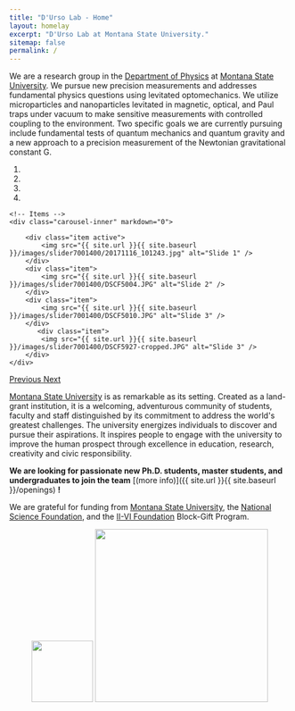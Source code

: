 ```yaml
---
title: "D'Urso Lab - Home"
layout: homelay
excerpt: "D'Urso Lab at Montana State University."
sitemap: false
permalink: /
---
```


We are a research group in the [Department of Physics](http://www.physics.montana.edu/) at [Montana State University](http://www.montana.edu/). We pursue new precision measurements and addresses fundamental physics questions using levitated optomechanics. We utilize microparticles and nanoparticles levitated in magnetic, optical, and Paul traps under vacuum to make sensitive measurements with controlled coupling to the environment. Two specific goals we are currently pursuing include fundamental tests of quantum mechanics and quantum gravity and a new approach to a precision measurement of the Newtonian gravitational constant G.

<div markdown="0" id="carousel" class="carousel slide" data-ride="carousel" data-interval="5000" data-pause="hover" >
    <!-- Menu -->
    <ol class="carousel-indicators">
        <li data-target="#carousel" data-slide-to="0" class="active"></li>
        <li data-target="#carousel" data-slide-to="1"></li>
        <li data-target="#carousel" data-slide-to="2"></li>
        <li data-target="#carousel" data-slide-to="3"></li>
    </ol>

    <!-- Items -->
    <div class="carousel-inner" markdown="0">

        <div class="item active">
            <img src="{{ site.url }}{{ site.baseurl }}/images/slider7001400/20171116_101243.jpg" alt="Slide 1" />
        </div>
        <div class="item">
            <img src="{{ site.url }}{{ site.baseurl }}/images/slider7001400/DSCF5004.JPG" alt="Slide 2" />
        </div>
        <div class="item">
            <img src="{{ site.url }}{{ site.baseurl }}/images/slider7001400/DSCF5010.JPG" alt="Slide 3" />
        </div>
           <div class="item">
            <img src="{{ site.url }}{{ site.baseurl }}/images/slider7001400/DSCF5927-cropped.JPG" alt="Slide 3" />
        </div>
    </div>
  <a class="left carousel-control" href="#carousel" role="button" data-slide="prev">
    <span class="glyphicon glyphicon-chevron-left" aria-hidden="true"></span>
    <span class="sr-only">Previous</span>
  </a>
  <a class="right carousel-control" href="#carousel" role="button" data-slide="next">
    <span class="glyphicon glyphicon-chevron-right" aria-hidden="true"></span>
    <span class="sr-only">Next</span>
  </a>
</div>

[Montana State University](http://www.montana.edu/) is as remarkable as its setting. Created as a land-grant institution, it is a welcoming, adventurous community of students, faculty and staff distinguished by its commitment to address the world's greatest challenges. The university energizes individuals to discover and pursue their aspirations. It inspires people to engage with the university to improve the human prospect through excellence in education, research, creativity and civic responsibility.

**We are  looking for passionate new Ph.D. students, master students, and undergraduates to join the team** [(more info)]({{ site.url }}{{ site.baseurl }}/openings) **!**

We are grateful for funding from [Montana State University](http://www.montana.edu/), the [National Science Foundation](https://www.nsf.gov/), and the [II-VI Foundation](http://www.ii-vifoundation.com/) Block-Gift Program.

<figure class="fourth">
  <img src="{{ site.url }}{{ site.baseurl }}/images/logopic/NSF_4-Color_bitmap_Logo.png" style="width: 110px">
  <img src="{{ site.url }}{{ site.baseurl }}/images/logopic/II-VI_foundationLogo-01.jpg" style="width: 310px">
</figure>
